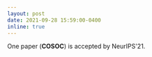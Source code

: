 ```yaml
---
layout: post
date: 2021-09-28 15:59:00-0400
inline: true
---
```


One paper (**COSOC**) is accepted by NeurIPS'21.
